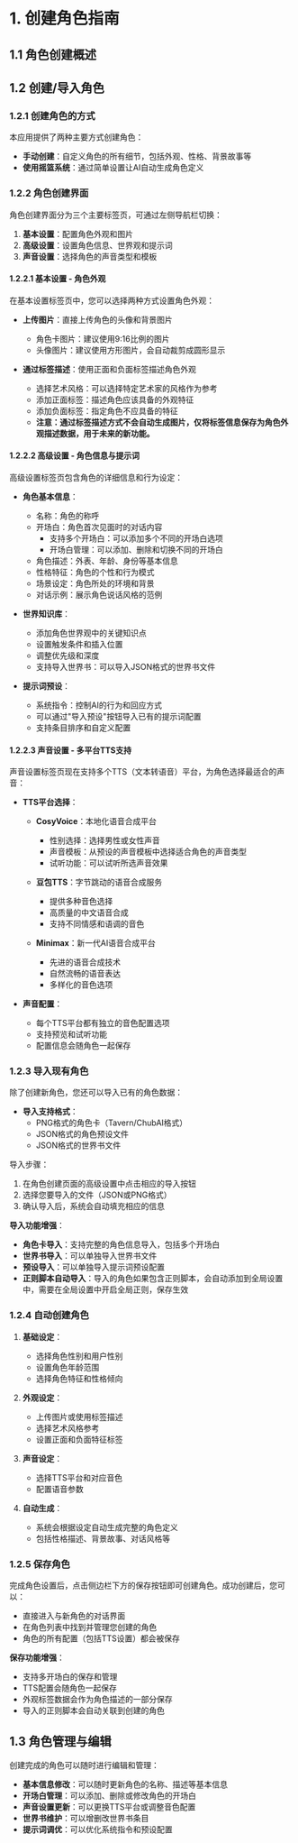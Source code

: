 # 1. 创建角色指南

## 1.1 角色创建概述

## 1.2 创建/导入角色

### 1.2.1 创建角色的方式

本应用提供了两种主要方式创建角色：

- **手动创建**：自定义角色的所有细节，包括外观、性格、背景故事等
- **使用摇篮系统**：通过简单设置让AI自动生成角色定义

### 1.2.2 角色创建界面

角色创建界面分为三个主要标签页，可通过左侧导航栏切换：

1. **基本设置**：配置角色外观和图片
2. **高级设置**：设置角色信息、世界观和提示词
3. **声音设置**：选择角色的声音类型和模板

#### 1.2.2.1 基本设置 - 角色外观

在基本设置标签页中，您可以选择两种方式设置角色外观：

- **上传图片**：直接上传角色的头像和背景图片
  - 角色卡图片：建议使用9:16比例的图片
  - 头像图片：建议使用方形图片，会自动裁剪成圆形显示

- **通过标签描述**：使用正面和负面标签描述角色外观
  - 选择艺术风格：可以选择特定艺术家的风格作为参考
  - 添加正面标签：描述角色应该具备的外观特征
  - 添加负面标签：指定角色不应具备的特征
  - **注意：通过标签描述方式不会自动生成图片，仅将标签信息保存为角色外观描述数据，用于未来的新功能。**


#### 1.2.2.2 高级设置 - 角色信息与提示词

高级设置标签页包含角色的详细信息和行为设定：

- **角色基本信息**：
  - 名称：角色的称呼
  - 开场白：角色首次见面时的对话内容
    - 支持多个开场白：可以添加多个不同的开场白选项
    - 开场白管理：可以添加、删除和切换不同的开场白
  - 角色描述：外表、年龄、身份等基本信息
  - 性格特征：角色的个性和行为模式
  - 场景设定：角色所处的环境和背景
  - 对话示例：展示角色说话风格的范例

- **世界知识库**：
  - 添加角色世界观中的关键知识点
  - 设置触发条件和插入位置
  - 调整优先级和深度
  - 支持导入世界书：可以导入JSON格式的世界书文件

- **提示词预设**：
  - 系统指令：控制AI的行为和回应方式
  - 可以通过"导入预设"按钮导入已有的提示词配置
  - 支持条目排序和自定义配置

#### 1.2.2.3 声音设置 - 多平台TTS支持

声音设置标签页现在支持多个TTS（文本转语音）平台，为角色选择最适合的声音：

- **TTS平台选择**：
  - **CosyVoice**：本地化语音合成平台
    - 性别选择：选择男性或女性声音
    - 声音模板：从预设的声音模板中选择适合角色的声音类型
    - 试听功能：可以试听所选声音效果
  
  - **豆包TTS**：字节跳动的语音合成服务
    - 提供多种音色选择
    - 高质量的中文语音合成
    - 支持不同情感和语调的音色
  
  - **Minimax**：新一代AI语音合成平台
    - 先进的语音合成技术
    - 自然流畅的语音表达
    - 多样化的音色选项

- **声音配置**：
  - 每个TTS平台都有独立的音色配置选项
  - 支持预览和试听功能
  - 配置信息会随角色一起保存

### 1.2.3 导入现有角色

除了创建新角色，您还可以导入已有的角色数据：

- **导入支持格式**：
  - PNG格式的角色卡（Tavern/ChubAI格式）
  - JSON格式的角色预设文件
  - JSON格式的世界书文件

导入步骤：
1. 在角色创建页面的高级设置中点击相应的导入按钮
2. 选择您要导入的文件（JSON或PNG格式）
3. 确认导入后，系统会自动填充相应的信息

**导入功能增强**：
- **角色卡导入**：支持完整的角色信息导入，包括多个开场白
- **世界书导入**：可以单独导入世界书文件
- **预设导入**：可以单独导入提示词预设配置
- **正则脚本自动导入**：导入的角色如果包含正则脚本，会自动添加到全局设置中，需要在全局设置中开启全局正则，保存生效

### 1.2.4 自动创建角色


1. **基础设定**：
   - 选择角色性别和用户性别
   - 设置角色年龄范围
   - 选择角色特征和性格倾向

2. **外观设定**：
   - 上传图片或使用标签描述
   - 选择艺术风格参考
   - 设置正面和负面特征标签

3. **声音设定**：
   - 选择TTS平台和对应音色
   - 配置语音参数

4. **自动生成**：
   - 系统会根据设定自动生成完整的角色定义
   - 包括性格描述、背景故事、对话风格等

### 1.2.5 保存角色

完成角色设置后，点击侧边栏下方的保存按钮即可创建角色。成功创建后，您可以：

- 直接进入与新角色的对话界面
- 在角色列表中找到并管理您创建的角色
- 角色的所有配置（包括TTS设置）都会被保存

**保存功能增强**：
- 支持多开场白的保存和管理
- TTS配置会随角色一起保存
- 外观标签数据会作为角色描述的一部分保存
- 导入的正则脚本会自动关联到创建的角色

## 1.3 角色管理与编辑

创建完成的角色可以随时进行编辑和管理：

- **基本信息修改**：可以随时更新角色的名称、描述等基本信息
- **开场白管理**：可以添加、删除或修改角色的开场白
- **声音设置更新**：可以更换TTS平台或调整音色配置
- **世界书维护**：可以增删改世界书条目
- **提示词调优**：可以优化系统指令和预设配置
